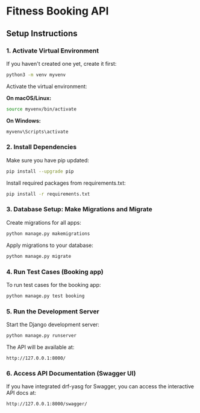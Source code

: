 # Fitness Booking API

## Setup Instructions

### 1. Activate Virtual Environment

If you haven't created one yet, create it first:

```bash
python3 -m venv myvenv
```

Activate the virtual environment:

**On macOS/Linux:**
```bash
source myvenv/bin/activate
```

**On Windows:**
```bash
myvenv\Scripts\activate
```

### 2. Install Dependencies

Make sure you have pip updated:
```bash
pip install --upgrade pip
```

Install required packages from requirements.txt:
```bash
pip install -r requirements.txt
```

### 3. Database Setup: Make Migrations and Migrate

Create migrations for all apps:
```bash
python manage.py makemigrations
```

Apply migrations to your database:
```bash
python manage.py migrate
```

### 4. Run Test Cases (Booking app)

To run test cases for the booking app:
```bash
python manage.py test booking
```

### 5. Run the Development Server

Start the Django development server:
```bash
python manage.py runserver
```

The API will be available at:
```
http://127.0.0.1:8000/
```

### 6. Access API Documentation (Swagger UI)

If you have integrated drf-yasg for Swagger, you can access the interactive API docs at:
```
http://127.0.0.1:8000/swagger/
```